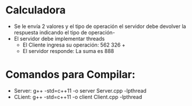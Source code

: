 # Calculadora

- Se le envía 2 valores y el tipo de operación el servidor debe devolver la respuesta indicando el tipo de operación-
- El servidor debe implementar threads
  - El Cliente ingresa su operación: 562 326  +
  - El servidor responde: La suma es 888

# Comandos para Compilar:

  - Server:  g++ -std=c++11 -o server Server.cpp -lpthread
  - CLient:  g++ -std=c++11 -o client Client.cpp -lpthread
